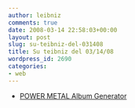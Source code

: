 ```yaml
---
author: leibniz
comments: true
date: 2008-03-14 22:58:03+00:00
layout: post
slug: su-teibniz-del-031408
title: Su teibniz del 03/14/08
wordpress_id: 2690
categories:
- web
---
```




  * [POWER METAL Album Generator](http://feeds.feedburner.com/~r/teibniz/~3/251582460/28871128)


